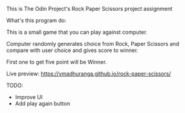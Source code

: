This is The Odin Project's Rock Paper Scissors project assignment

What's this program do:

This is a small game that you can play against computer.

Computer randomly generates choice from Rock, Paper Scissors
and compare with user choice and gives score to winner.

First one to get five point will be Winner.

Live preview: https://vmadhuranga.github.io/rock-paper-scissors/

TODO:

- Improve UI
- Add play again button